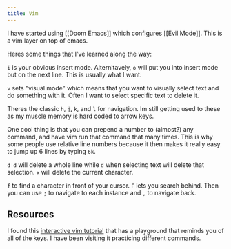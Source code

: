 ```yaml
---
title: Vim
---
```


I have started using [[Doom Emacs]] which configures [[Evil Mode]]. This is a vim layer on top of emacs.

Heres some things that I've learned along the way:

`i` is your obvious insert mode. Alternitavely, `o` will put you into insert mode but on the next line. This is usually what I want. 

`v` sets "visual mode" which means that you want to visually select text and do something with it. Often I want to select specific text to delete it.

Theres the classic `h`, `j`, `k`, and `l` for navigation. Im still getting used to these as my muscle memory is hard coded to arrow keys. 

One cool thing is that you can prepend a number to (almost?) any command, and have vim run that command that many times. This is why some people use relative line numbers because it then makes it really easy to jump up 6 lines by typing `6k`.

`d d` will delete a whole line while `d` when selecting text will delete that selection. `x` will delete the current character. 

`f` to find a character in front of your cursor. `F` lets you search behind. Then you can use `;` to navigate to each instance and `,` to navigate back.

## Resources

I found this [interactive vim tutorial](https://www.openvim.com/tutorial.html) that has a playground that reminds you of all of the keys. I have been visiting it practicing different commands. 
